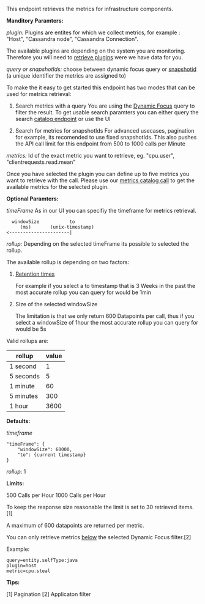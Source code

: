 This endpoint retrieves the metrics for infrastructure components.

**Manditory Paramters:**

*plugin:* Plugins are entites for which we collect metrics, for example : "Host", "Cassandra node", "Cassandra Connection".

The available plugins are depending on the system you are monitoring. Therefore you will need to [retrieve plugins](https://instana.github.io/openapi/#operation/getPlugins) were we have data for you.

*query or snapshotIds:* choose between dynamic focus query or [snapshotid](https://instana.github.io/openapi/#operation/getSnapshots) (a unique identifier the metrics are assigned to)

To make the it easy to get started this endpoint has two modes that can be used for metrics retrieval:
1. Search metrics with a query
  You are using the [Dynamic Focus](https://docs.instana.io/core_concepts/dynamic_focus/) query to filter the result.
  To get usable search paramters you can either query the search [catalog endpoint](https://instana.github.io/openapi/#operation/getSearchFields) or use the UI
  
1. Search for metrics for snapshotIds
  For advanced usecases, pagination for example, its recomended to use fixed snapshotIds. This also pushes the API call limit for this endpoint from 500 to 1000 calls per Minute

*metrics:* Id of the exact metric you want to retrieve, eg. "cpu.user", "clientrequests.read.mean"

Once you have selected the plugin you can define up to five metrics you want to retrieve with the call.
Please use our [metrics catalog call](https://instana.github.io/openapi/#operation/getMetricsByPlugin) to get the available metrics for the selected plugin.

**Optional Paramters:**

*timeFrame* As in our UI you can specifiy the timeframe for metrics retrieval.
```
  windowSize           to
     (ms)       (unix-timestamp)
<----------------------|
```

*rollup:* Depending on the selected timeFrame its possible to selected the rollup.

The available rollup is depending on two factors:
1. [Retention times](https://docs.instana.io/core_concepts/data_collection/#data-retention)

	For example if you select a to timestamp that is 3 Weeks in the past the most accurate rollup you can query for would be 1min
1. Size of the selected windowSize

	The limitation is that we only return 600 Datapoints per call, thus if you select a windowSize of 1hour the most accurate rollup you can query for would be 5s
	
Valid rollups are:

| rollup  | value |
| ------------- | ------------- |
| 1 second  | 1 |
| 5 seconds  | 5  |
| 1 minute  | 60 |
| 5 minutes  | 300  |
| 1 hour  | 3600  |


**Defaults:**

*timeframe*
```
"timeFrame": {
	"windowSize": 60000,
	"to": {current timestamp}
}
```

*rollup*: 1

**Limits:**

500 Calls per Hour
1000 Calls per Hour

To keep the response size reasonable the limit is set to 30 retrieved items.[1]

A maximum of 600 datapoints are returned per metric.

You can only retrieve metrics [below](https://docs.instana.io/core_concepts/dynamic_graph/) the selected Dynamic Focus filter.[2]

Example:
```
query=entity.selfType:java
plugin=host
metric=cpu.steal
```
**Tips:**

[1] Pagination
[2] Applicaton filter

